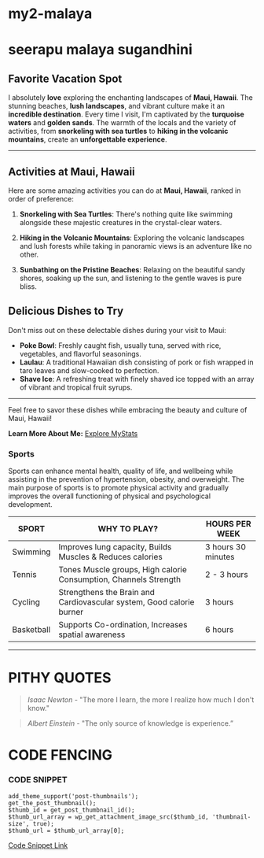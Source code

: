 # my2-malaya
# seerapu malaya sugandhini



## Favorite Vacation Spot

I absolutely **love** exploring the enchanting landscapes of **Maui, Hawaii**. The stunning beaches, **lush landscapes**, and vibrant culture make it an **incredible destination**. Every time I visit, I'm captivated by the **turquoise waters** and **golden sands**. The warmth of the locals and the variety of activities, from **snorkeling with sea turtles** to **hiking in the volcanic mountains**, create an **unforgettable experience**.

---

## Activities at Maui, Hawaii

Here are some amazing activities you can do at **Maui, Hawaii**, ranked in order of preference:

1. **Snorkeling with Sea Turtles**: There's nothing quite like swimming alongside these majestic creatures in the crystal-clear waters.

2. **Hiking in the Volcanic Mountains**: Exploring the volcanic landscapes and lush forests while taking in panoramic views is an adventure like no other.

3. **Sunbathing on the Pristine Beaches**: Relaxing on the beautiful sandy shores, soaking up the sun, and listening to the gentle waves is pure bliss.

## Delicious Dishes to Try

Don't miss out on these delectable dishes during your visit to Maui:

- **Poke Bowl**: Freshly caught fish, usually tuna, served with rice, vegetables, and flavorful seasonings.
- **Laulau**: A traditional Hawaiian dish consisting of pork or fish wrapped in taro leaves and slow-cooked to perfection.
- **Shave Ice**: A refreshing treat with finely shaved ice topped with an array of vibrant and tropical fruit syrups.

---

Feel free to savor these dishes while embracing the beauty and culture of Maui, Hawaii!

**Learn More About Me:** [Explore MyStats](MyStats.md)


### Sports

Sports can enhance mental health, quality of life, and wellbeing while assisting in the prevention of hypertension, obesity, and overweight. The main purpose of sports is to promote physical activity and gradually improves the overall functioning of physical and psychological development.

| SPORT  | WHY TO PLAY? | HOURS PER WEEK |
| ------------- | ------------- | ------------ |
| Swimming | Improves lung capacity, Builds Muscles & Reduces calories | 3 hours 30 minutes |
| Tennis | Tones Muscle groups, High calorie Consumption, Channels Strength | 2 - 3 hours |
| Cycling | Strengthens the Brain and Cardiovascular system, Good calorie burner  | 3 hours |
| Basketball | Supports Co-ordination, Increases spatial awareness | 6 hours |

_____

# PITHY QUOTES

>*Isaac Newton* - "The more I learn, the more I realize how much I don't know."<br>

>*Albert Einstein* - "The only source of knowledge is experience.”

# CODE FENCING


### CODE SNIPPET


    add_theme_support('post-thumbnails'); 
    get_the_post_thumbnail();
    $thumb_id = get_post_thumbnail_id();
    $thumb_url_array = wp_get_attachment_image_src($thumb_id, 'thumbnail-size', true);
    $thumb_url = $thumb_url_array[0];


[Code Snippet Link](https://css-tricks.com/snippets/wordpress/get-featured-image-url/)